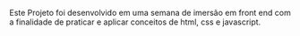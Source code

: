 Este Projeto foi desenvolvido em uma semana de imersão em front end com a finalidade de praticar e aplicar conceitos de html, css e javascript.
